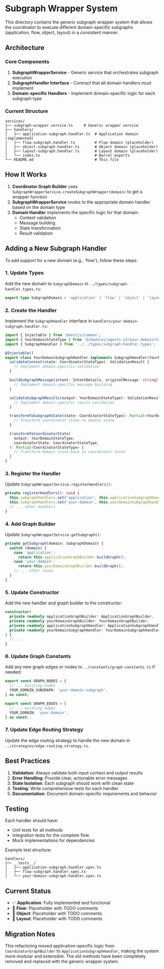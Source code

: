 # Subgraph Wrapper System

This directory contains the generic subgraph wrapper system that allows the coordinator to execute different domain-specific subgraphs (application, flow, object, layout) in a consistent manner.

## Architecture

### Core Components

1. **SubgraphWrapperService** - Generic service that orchestrates subgraph execution
2. **SubgraphHandler Interface** - Contract that all domain handlers must implement
3. **Domain-specific Handlers** - Implement domain-specific logic for each subgraph type

### Current Structure

```
services/
├── subgraph-wrapper.service.ts     # Generic wrapper service
├── handlers/
│   ├── application-subgraph.handler.ts  # Application domain (implemented)
│   ├── flow-subgraph.handler.ts         # Flow domain (placeholder)
│   ├── object-subgraph.handler.ts       # Object domain (placeholder)
│   ├── layout-subgraph.handler.ts       # Layout domain (placeholder)
│   └── index.ts                         # Barrel exports
└── README.md                            # This file
```

## How It Works

1. **Coordinator Graph Builder** uses `SubgraphWrapperService.createSubgraphWrapper(domain)` to get a wrapper function
2. **SubgraphWrapperService** routes to the appropriate domain handler based on the domain type
3. **Domain Handler** implements the specific logic for that domain:
   - Context validation
   - Message building
   - State transformation
   - Result validation

## Adding a New Subgraph Handler

To add support for a new domain (e.g., 'flow'), follow these steps:

### 1. Update Types

Add the new domain to `SubgraphDomain` in `../types/subgraph-handler.types.ts`:

```typescript
export type SubgraphDomain = 'application' | 'flow' | 'object' | 'layout' | 'your-new-domain';
```

### 2. Create the Handler

Implement the `SubgraphHandler` interface in `handlers/your-domain-subgraph.handler.ts`:

```typescript
import { Injectable } from '@nestjs/common';
import { YourDomainStateType } from '@/modules/agents-v2/your-domain/types/your-domain-graph-state.types';
import { SubgraphHandler } from '../../types/subgraph-handler.types';

@Injectable()
export class YourDomainSubgraphHandler implements SubgraphHandler<YourDomainStateType> {
  validateContext(state: CoordinatorStateType): ValidationResult {
    // Implement domain-specific validation
  }

  buildSubgraphMessage(intent: IntentDetails, originalMessage: string): string {
    // Implement domain-specific message building
  }

  validateSubgraphResults(output: YourDomainStateType): ValidationResult {
    // Implement domain-specific result validation
  }

  transformToSubgraphState(state: CoordinatorStateType): Partial<YourDomainStateType> {
    // Transform coordinator state to domain state
  }

  transformToCoordinatorState(
    output: YourDomainStateType,
    coordinatorState: CoordinatorStateType,
  ): Partial<CoordinatorStateType> {
    // Transform domain state back to coordinator state
  }
}
```

### 3. Register the Handler

Update `SubgraphWrapperService.registerHandlers()`:

```typescript
private registerHandlers(): void {
  this.subgraphHandlers.set('application', this.applicationSubgraphHandler);
  this.subgraphHandlers.set('your-domain', this.yourDomainSubgraphHandler);
  // ... other handlers
}
```

### 4. Add Graph Builder

Update `SubgraphWrapperService.getSubgraph()`:

```typescript
private getSubgraph(domain: SubgraphDomain) {
  switch (domain) {
    case 'application':
      return this.applicationGraphBuilder.buildGraph();
    case 'your-domain':
      return this.yourDomainGraphBuilder.buildGraph();
    // ... other cases
  }
}
```

### 5. Update Constructor

Add the new handler and graph builder to the constructor:

```typescript
constructor(
  private readonly applicationGraphBuilder: ApplicationGraphBuilder,
  private readonly yourDomainGraphBuilder: YourDomainGraphBuilder,
  private readonly applicationSubgraphHandler: ApplicationSubgraphHandler,
  private readonly yourDomainSubgraphHandler: YourDomainSubgraphHandler,
) {
  // ...
}
```

### 6. Update Graph Constants

Add any new graph edges or nodes to `../constants/graph-constants.ts` if needed:

```typescript
export const GRAPH_NODES = {
  // ... existing nodes
  YOUR_DOMAIN_SUBGRAPH: 'your-domain-subgraph',
} as const;

export const GRAPH_EDGES = {
  // ... existing edges
  YOUR_DOMAIN: 'your-domain',
} as const;
```

### 7. Update Edge Routing Strategy

Update the edge routing strategy to handle the new domain in `../strategies/edge-routing.strategy.ts`.

## Best Practices

1. **Validation**: Always validate both input context and output results
2. **Error Handling**: Provide clear, actionable error messages
3. **State Isolation**: Each subgraph should work with clean state
4. **Testing**: Write comprehensive tests for each handler
5. **Documentation**: Document domain-specific requirements and behavior

## Testing

Each handler should have:

- Unit tests for all methods
- Integration tests for the complete flow
- Mock implementations for dependencies

Example test structure:

```
handlers/
├── __tests__/
│   ├── application-subgraph.handler.spec.ts
│   ├── flow-subgraph.handler.spec.ts
│   └── your-domain-subgraph.handler.spec.ts
```

## Current Status

- ✅ **Application**: Fully implemented and functional
- 🚧 **Flow**: Placeholder with TODO comments
- 🚧 **Object**: Placeholder with TODO comments
- 🚧 **Layout**: Placeholder with TODO comments

## Migration Notes

This refactoring moved application-specific logic from `CoordinatorGraphBuilder` to `ApplicationSubgraphHandler`, making the system more modular and extensible. The old methods have been completely removed and replaced with the generic wrapper system.
